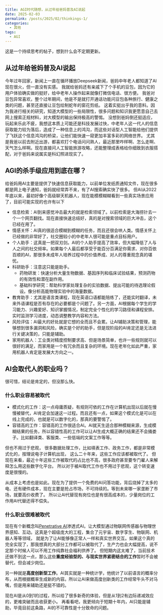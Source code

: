 ```yaml
---
title: AGI时代随想，从过年给爸妈普及AI说起
date: 2025-02-03
permalink: /posts/2025/02/thinkings-1/
categories:
  - 其他
tags:
  - AGI
---
```


这是一个持续思考的帖子，想到什么会不定期更新。

## 从过年给爸妈普及AI说起

今年过年回家，新闻上一直在循环播放Deepseek新闻，爸妈中年老人都知道了AI现在很火，但一直没有实感。
我就给爸妈还有亲戚下了个手机的豆包，因为它的用户体验确实做的挺好，给中老年人操作起来就像打微信电话、很方便。
我爸对豆包异常喜欢，整个过年期间，他是不是就打开通话功能问豆包各种旅行、健康之类的问题，甚至还直接让豆包绘制蛇年的窗花剪纸。
这着实挺出乎我的意料。因为我进行相关的研究，知道大模型的一些局限性，很多问题和知识我更愿意自己去网上搜索正规材料，对大模型的输出保持极高的警惕。
没想到爸妈倒还挺适应，玩起来乐此不疲，我想这本质上可能还是科技发展过快，中老年人这一代人的信息获取能力较为落后，造成了一种信息上的鸿沟，而这些对话型人工智能给他们提供了飞跃这个信息鸿沟的桥梁，让他们能快速一窥更加丰富多彩的网络世界。
尤其是我爸以前去附近出游，都喜欢打个电话问问熟人，最近那里咋样啊、怎么走啊、天气怎么样啊。现在直接问人工智能旅游攻略，还能整理成表格给你细致到衣服搭配，对于爸妈来说属实是科幻照进现实了。


## AGI的杀手级应用到底在哪？

给爸妈用AI主要是提供了快速信息获取能力，以前单位发纸质通知文件，现在很多都是网上电子通知，爸妈就经常弄不来，有了AI搜索确实快了很多。
但AI从2022年底以来，最初好像个高级聊天机器人，现在能模模糊糊看到一些真实场景应用了，目前可能实现的也许有以下

- 信息检索：AI到来感觉冲击最大的就是检索领域了。以前检索是大海捞针去一个一个网页翻找。现在直接快速总结好，真的是对搜索领域的巨大冲击，这个已经在用了。
- 情感关怀：AI真的很适合模糊到模糊的任务，而且还很会哄人类。情感关怀上已经做的非常好了，社交圈较小的中老年人很可能是重点目标用户。
- 个人助手：这真是一把双刃剑。AI的个人助手提高了效率，但大幅降低了人与人之间的社交频率。如果每个人最后都享受于能百分百满足你需求、对你百依百顺的AI，那很多未成年人培养过程中的价值养成、对人的尊重观念真的堪忧。
- 科研助手：注意这只能是助手。
  - 药物研发：快速分析大量生物数据、基因序列和临床试验结果，预测药物的有效性和潜在副作用。
  - 基础科学研究：帮助科学家处理复杂的实验数据、提出可能的待选理论假设。像分析高能物理实验中的海量数据。
- 教育助手：尤其是语言类课程，现在英语口语都能陪练了，还能实时翻译，未来外语课程是否有存在的必要都是个问题了。另一方面，AI根据每个学生的学习能力、兴趣爱好、知识掌握情况，制定完全个性化的学习路径和课程安排。实时监测学习进度，动态调整教学内容和方法。
- 风险评估：AI最大的好处就是它想的全而且不会累。让AI辅助决策和管理，能够想到很多漏洞和风险，确实是个好的助手，但是现阶段的AI肯定还是无法进行关键决策的，只能是辅助。
- 家用机器人：工业类对精度控制要求高、但是场景简单，也许一些规则就可以很好的满足，而家用是一个有冗余而且复杂的环境。现在老年化如此严重，家用机器人肯定是发展大方向之一。



## AI会取代人的职业吗？

很可惜，结论是肯定的，但没那么快。

### 什么职业容易被取代

- 模式化的工作：这一点母庸质疑，有规则可依的工作在计算机出现以后就在慢慢被替代，AI肯定会加速这一过程。而且还有一点，如果这个模式化是可以在线上完成的，也就是可以数字化的，那真的要警惕了。
- 容错高的工作：容错高的工作很适合AI。AI就天生适合那种模糊来源，生成模糊结果的任务，所以容错性高的工作可以让AI生成大概正确的结果还不会捅娄子。比如翻译类、客服类、一些低端的文案工作等等。

但也不用过于悲观，
很多数据处理工作，比如填表工作、政务工作，都是非常模式化的，按理说电子计算机出现，
这么二十年来，这些工作应该都被取代了。
但现在来看，最近十年这些工作被取代的占比也不高，很多政府甚至要专门雇人来解释怎么用这些数字化平台。
所以对于被AI取代工作也不用过于悲观，这个转变速度是很慢的。

从成本上考虑也是如此。现在为了提供一个免费的AI问答功能，背后烧掉了太多的电、还有硬件成本，现在主要是抢占市场，不可持续的。等到未来哪一家垄断了市场，就要高价收费了。
所以让AI代替现有岗位也是有很高成本的，少量岗位的工作用AI代替还得不偿失。


### 什么职业很难被取代

现在有个新概念叫[Penetrative AI](https://arxiv.org/abs/2310.09605)渗透式AI。让大模型通过物联网传感器与物理世界感知、互动。这真是个超级庞大的工程，集合了元宇宙、数字孪生、物联网、机器人等等领域，
就是为了让AI能够像正常人一样和真实世界交互。如果这个真的完全实现了，那我想真的大部分工作都可以被取代了，生产力也会大幅提高，说不定那个时候人可以不用工作纯靠社会福利供养了。
但短期内这太难了，当前技术还做不到这一点，那么这些**重度经验型的、与现实世界紧密结合的工作**暂时不会被替代，但会减少岗位。

另一种就是**高度创新型工作**。AI其实就是一种统计学，他统计了以前语言的概率分布，从而根据概率生成新的内容。所以让AI来做高度创新类的工作经常牛头不对马嘴，但是用来辅助还是挺不错的。

现在AI是从0到1的过程，所以给了很多新奇的体验，但是从1到2有边际递减效应的，更难突破而且收获更小。
再看看吧，我更倾向于短期十年内，AI只能是辅助，毕竟目前这条路，AI的不可靠性是十分致命的问题。


<div id="gitalk-container"></div>

<script type="text/javascript">
const gitalk = new Gitalk({
  clientID: 'Ov23li0XSHAx8yQBQFoX',
  clientSecret: 'f2625bb6b317b2420b45e84abbfdd1610a80ce86',
  repo: 'blog-comments',
  owner: 'VincentZZZZZ',
  admin: ['VincentZZZZZ'],
  id: location.pathname,
  distractionFreeMode: false
})

gitalk.render('gitalk-container')
</script>
